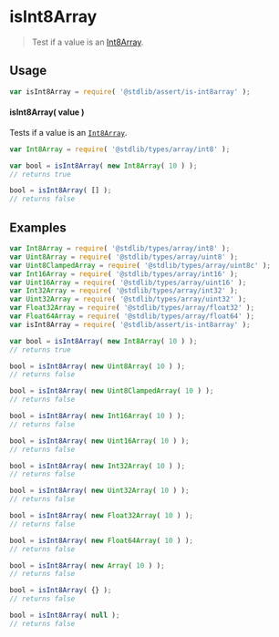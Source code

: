 # isInt8Array

> Test if a value is an [Int8Array][mdn-int8array].

<section class="usage">

## Usage

```javascript
var isInt8Array = require( '@stdlib/assert/is-int8array' );
```

#### isInt8Array( value )

Tests if a value is an [`Int8Array`][mdn-int8array].

```javascript
var Int8Array = require( '@stdlib/types/array/int8' );

var bool = isInt8Array( new Int8Array( 10 ) );
// returns true

bool = isInt8Array( [] );
// returns false
```

</section>

<!-- /.usage -->

<section class="examples">

## Examples

```javascript
var Int8Array = require( '@stdlib/types/array/int8' );
var Uint8Array = require( '@stdlib/types/array/uint8' );
var Uint8ClampedArray = require( '@stdlib/types/array/uint8c' );
var Int16Array = require( '@stdlib/types/array/int16' );
var Uint16Array = require( '@stdlib/types/array/uint16' );
var Int32Array = require( '@stdlib/types/array/int32' );
var Uint32Array = require( '@stdlib/types/array/uint32' );
var Float32Array = require( '@stdlib/types/array/float32' );
var Float64Array = require( '@stdlib/types/array/float64' );
var isInt8Array = require( '@stdlib/assert/is-int8array' );

var bool = isInt8Array( new Int8Array( 10 ) );
// returns true

bool = isInt8Array( new Uint8Array( 10 ) );
// returns false

bool = isInt8Array( new Uint8ClampedArray( 10 ) );
// returns false

bool = isInt8Array( new Int16Array( 10 ) );
// returns false

bool = isInt8Array( new Uint16Array( 10 ) );
// returns false

bool = isInt8Array( new Int32Array( 10 ) );
// returns false

bool = isInt8Array( new Uint32Array( 10 ) );
// returns false

bool = isInt8Array( new Float32Array( 10 ) );
// returns false

bool = isInt8Array( new Float64Array( 10 ) );
// returns false

bool = isInt8Array( new Array( 10 ) );
// returns false

bool = isInt8Array( {} );
// returns false

bool = isInt8Array( null );
// returns false
```

</section>

<!-- /.examples -->

<section class="links">

[mdn-int8array]: https://developer.mozilla.org/en-US/docs/Web/JavaScript/Reference/Global_Objects/Int8Array

</section>

<!-- /.links -->
